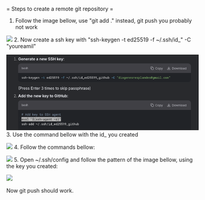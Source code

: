 = Steps to create a remote git repository =

1. Follow the image bellow, use "git add ." instead, git push you probably not work

![](../Pictures/screenshots/swappy-20250528-210511.png)
2. Now create a ssh key with "ssh-keygen -t ed25519 -f ~/.ssh/id_<NameOfYourKey>" -C "youreamil" 
   
![](media/Step2creatingkey.png)
3. Use the command bellow with the id_ you created
 
![](../vimwiki/media/Step3_git.png)
4. Follow the commands bellow:

![](../vimwiki/media/Step4_commands.png)
5. Open ~/.ssh/config and follow the pattern of the image bellow, using the key you created:
 
![](../vimwiki/media/Step5_config.png)

Now git push should work.
